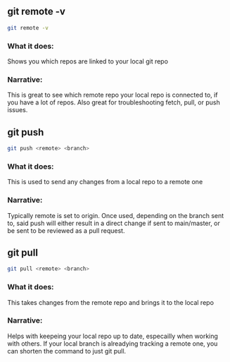## git remote -v
```bash
git remote -v
```

### What it does:
Shows you which repos are linked to your local git repo

### Narrative:
This is great to see which remote repo your local repo is connected to, if you have a lot of repos.
Also great for troubleshooting fetch, pull, or push issues.

## git push
```bash
git push <remote> <branch>
```

### What it does:
This is used to send any changes from a local repo to a remote one

### Narrative:
Typically remote is set to origin. Once used, depending on the branch sent to, said push will either result in a
direct change if sent to main/master, or be sent to be reviewed as a pull request.

## git pull
```bash
git pull <remote> <branch>
```

### What it does:
This takes changes from the remote repo and brings it to the local repo

### Narrative:
Helps with keepeing your local repo up to date, especailly when working with others.
If your local branch is alreadying tracking a remote one, you can shorten the command to just git pull.

